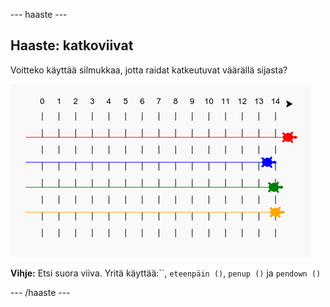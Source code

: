\--- haaste \---

## Haaste: katkoviivat

Voitteko käyttää silmukkaa, jotta raidat katkeutuvat väärällä sijasta?

![kuvakaappaus](images/race-finished.png)

**Vihje:** Etsi suora viiva. Yritä käyttää:``, `eteenpäin ()`, `penup ()` ja `pendown ()`

\--- /haaste \---